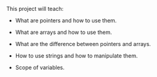 This project will teach:

* What are pointers and how to use them.

* What are arrays and how to use them.

* What are the difference between pointers and arrays.

* How to use strings and how to manipulate them.

* Scope of variables.
